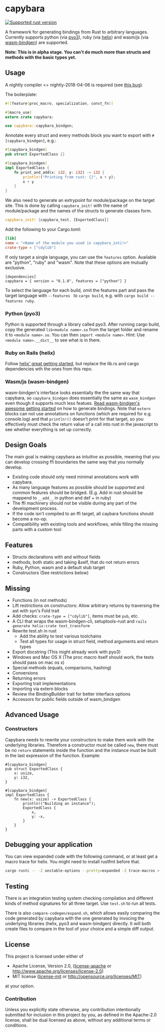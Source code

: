 # capybara

[![Supported rust version](https://img.shields.io/badge/rustc-nightly--2018--04--06-red.svg?style=flat-square)](https://github.com/rust-lang/rust/issues/49768)

A framework for generating bindings from Rust to arbitrary languages. Currently supports python (via [pyo3](https://github.com/PyO3/pyo3)), ruby
(via [helix](https://github.com/tildeio/helix)) and wasm/js (via [wasm-bindgen](https://github.com/rustwasm/wasm-bindgen)) are supported.

**Note: This is in alpha stage. You can't do much more than structs and methods with the basic types yet.**

## Usage

A nightly compiler <= nightly-2018-04-06 is required (see [this bug](https://github.com/rust-lang/rust/issues/49768)).

The boilerplate:

```rust
#![feature(proc_macro, specialization, const_fn)]

#[macro_use]
extern crate capybara;

use capybara::capybara_bindgen;
```

Annotate every struct and every methods block you want to export with `#[capybara_bindgen]`, e.g.:

```rust
#[capybara_bindgen]
pub struct ExportedClass {}

#[capybara_bindgen]
impl ExportedClass {
    fn print_and_add(x: i32, y: i32) -> i32 {
        println!("Printing from rust: {}", x + y);
        x + y
    }
}
```

We also need to generate an extrypoint for module/package on the target site. This is done by calling `capybara_init!`
with the name of module/package and the names of the structs to generate classes form.

```rust
capybara_init! {capybara_test, [ExportedClass]}
```

Add the following to your Cargo.toml:

```toml
[lib]
name = "<Name of the module you used in capybara_inti!>"
crate-type = ["cdylib"]
```

If only target a single language, you can use the `features` option. Available are "python", "ruby" and "wasm".
Note that these options are mutually exclusive.

```
[dependencies]
capybara = { version = "0.1.0", features = ["python"] }
```

To select the language for each build, omit the features part and pass the target language with `--features ` to
`cargo build`, e.g. with `cargo build --features ruby`.

### Python (pyo3)

Python is supported through a library called pyo3. After running cargo build, copy the generated `lib<module name>.so` from the target folder and
rename it to `<module name>.so`. You can then `import <module name>`. Hint: Use `<module name>.__dict__` to see what
is in there.

### Ruby on Rails (helix)

Follow [helix' great getting started](https://usehelix.com/getting_started), but replace the lib.rs and cargo
dependencies wth the ones from this repo.

### Wasm/js (wasm-bindgen)

wasm-bindgen's interface looks essentially the the same way that capybara, so `capybara_bindgen` does essentially the
same as `wasm_bindgen` even though it supports much less featues.
[Read wasm-bindgen's awesome getting started](https://github.com/rustwasm/wasm-bindgen) on how to generate bindings.
Note that `extern` blocks can not use annotations on functions (which are required for e.g. console.log) and that
`println!()` doesn't print for that target, so you effectively must check the return value of a call into rust in the
javascript to see whether everything is set up correctly.

## Design Goals

The main goal is making capybara as _intuitive_ as possible, meaning that you can develop crossing ffi boundaries the same way that you normally develop.

 * Existing code should only need minimal annotations work with capybara.
 * As many language features as possible should be supported and common features should be bridged. (E.g. Add in rust should be mappend to `__add__` in python and def + in ruby)
 * The ffi machinery should not be visible during any part of the development process.
 * If the code isn't compiled to an ffi target, all caybara functions should become a no-op.
 * Compatibility with existing tools and workflows, while filling the missing parts with a custom tool

## Features

 * Structs declarations with and without fields
 * methods, both static and taking &self, that do not return errors
 * Ruby, Python, wasm and a default stub target
 * Constructors (See restrictions below)

## Missing

 * Functions (in not methods)
 * Lift restrictions on constructors: Allow arbitrary returns by traversing the ast with syn's Fold trait
 * Add checks: `crate-type = ["cdylib"]`, items must be `pub`, etc.
 * A CLI that wraps the wasm-bindgen-cli, setuptools-rust and `rails generate helix:crate text_transform`
 * Rewrite test.sh in rust
   * Add the ability to test various toolchains
   * Test all types for usage in struct field, method arguments and return types
 * Export docstring (This might already work with pyo3)
 * Windows and Mac OS X (The proc macro itself should work, the tests should pass on mac os x)
 * Special methods (equals, comparisons, hashing)
 * Conversions
 * Returning errors
 * Exporting trait implementations
 * Importing via extern blocks
 * Review the BindingBuilder trait for better interface options
 * Accessors for public fields outside of wasm_bindgen

## Advanced Usage

### Constructors

Capybara needs to rewrite your constructors to make them work with the underlying libraries. Therefore a constructor must be called `new`, there must be no `return` statements inside the function and the instance must be built in the last expression of the function. Example:

```
#[capybara_bindgen]
pub struct ExportedClass {
    x: usize,
    y: i32,
}

#[capybara_bindgen]
impl ExportedClass {
    fn new(x: usize) -> ExportedClass {
        println!("Building an instance");
        ExportedClass {
            x,
            y: -x,
        }
    }
}
```

## Debugging your application

You can view expanded code with the following command, or at least get a macro trace for helix. You might need to install rustfmt before that.

```bash
cargo rustc -- -Z unstable-options --pretty=expanded -Z trace-macros > expanded.rs; rustfmt expanded.rs
```


## Testing

There is an integration testing system checking compilation and different kinds of method signatures for all three target. Use `test.sh` to run all tests.

There is also `compare-codegen/expand.sh`, which allows easily comparing the code generated by capybara with the one generated by invocing the underlying libraries (helix, pyo3 and wasm-bindgen) directly. It will both create files to compare in the tool of your choice and a simple diff output.

## License

This project is licensed under either of

 * Apache License, Version 2.0, ([license-apache](license-apache) or
   http://www.apache.org/licenses/license-2.0)
 * MIT license ([license-mit](license-mit) or
   http://opensource.org/licenses/MIT)

at your option.

### Contribution

Unless you explicitly state otherwise, any contribution intentionally submitted
for inclusion in this project by you, as defined in the Apache-2.0 license,
shall be dual licensed as above, without any additional terms or conditions.

